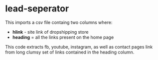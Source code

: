 # lead-seperator

This imports a csv file containg two columns where:

- **hlink** - site link of dropshipping store
- **heading** = all the links present on the home page

This code extracts fb, youtube, instagram, as well as contact pages link from long clumsy set 
of links contained in the heading column.
